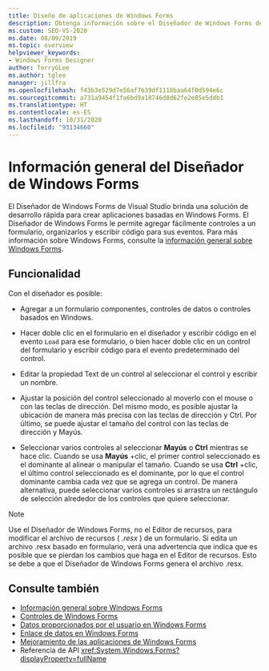 ```yaml
---
title: Diseño de aplicaciones de Windows Forms
description: Obtenga información sobre el Diseñador de Windows Forms de Visual Studio, que brinda una solución de desarrollo rápida para crear aplicaciones basadas en Windows Forms.
ms.custom: SEO-VS-2020
ms.date: 08/09/2019
ms.topic: overview
helpviewer_keywords:
- Windows Forms Designer
author: TerryGLee
ms.author: tglee
manager: jillfra
ms.openlocfilehash: f43b3e529d7e56af7639df1118baa64f0d594e6c
ms.sourcegitcommit: a731a9454f1fa6bd9a18746d8d62fe2e85e5ddb1
ms.translationtype: HT
ms.contentlocale: es-ES
ms.lasthandoff: 10/31/2020
ms.locfileid: "93134660"
---
```

# <a name="windows-forms-designer-overview"></a>Información general del Diseñador de Windows Forms

El Diseñador de Windows Forms de Visual Studio brinda una solución de desarrollo rápida para crear aplicaciones basadas en Windows Forms. El Diseñador de Windows Forms le permite agregar fácilmente controles a un formulario, organizarlos y escribir código para sus eventos. Para más información sobre Windows Forms, consulte la [información general sobre Windows Forms](/dotnet/framework/winforms/windows-forms-overview).

## <a name="functionality"></a>Funcionalidad

Con el diseñador es posible:

- Agregar a un formulario componentes, controles de datos o controles basados en Windows.

- Hacer doble clic en el formulario en el diseñador y escribir código en el evento `Load` para ese formulario, o bien hacer doble clic en un control del formulario y escribir código para el evento predeterminado del control.

- Editar la propiedad Text de un control al seleccionar el control y escribir un nombre.

- Ajustar la posición del control seleccionado al moverlo con el mouse o con las teclas de dirección. Del mismo modo, es posible ajustar la ubicación de manera más precisa con las teclas de dirección y Ctrl. Por último, se puede ajustar el tamaño del control con las teclas de dirección y Mayús.

- Seleccionar varios controles al seleccionar **Mayús** o **Ctrl** mientras se hace clic. Cuando se usa **Mayús** +clic, el primer control seleccionado es el dominante al alinear o manipular el tamaño. Cuando se usa **Ctrl** +clic, el último control seleccionado es el dominante, por lo que el control dominante cambia cada vez que se agrega un control. De manera alternativa, puede seleccionar varios controles si arrastra un rectángulo de selección alrededor de los controles que quiere seleccionar.

> [!NOTE]
> Use el Diseñador de Windows Forms, no el Editor de recursos, para modificar el archivo de recursos ( *.resx* ) de un formulario. Si edita un archivo .resx basado en formulario, verá una advertencia que indica que es posible que se pierdan los cambios que haga en el Editor de recursos. Esto se debe a que el Diseñador de Windows Forms genera el archivo .resx.

## <a name="see-also"></a>Consulte también

- [Información general sobre Windows Forms](/dotnet/framework/winforms/windows-forms-overview)
- [Controles de Windows Forms](/dotnet/framework/winforms/controls/)
- [Datos proporcionados por el usuario en Windows Forms](/dotnet/framework/winforms/user-input-in-windows-forms)
- [Enlace de datos en Windows Forms](/dotnet/framework/winforms/windows-forms-data-binding)
- [Mejoramiento de las aplicaciones de Windows Forms](/dotnet/framework/winforms/advanced/)
- Referencia de API <xref:System.Windows.Forms?displayProperty=fullName>
